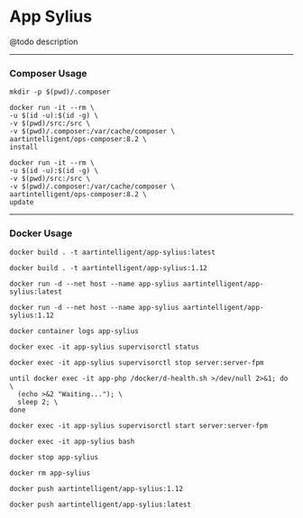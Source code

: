 # App Sylius

@todo description

---

### Composer Usage

```shell
mkdir -p $(pwd)/.composer
```

```shell
docker run -it --rm \
-u $(id -u):$(id -g) \
-v $(pwd)/src:/src \
-v $(pwd)/.composer:/var/cache/composer \
aartintelligent/ops-composer:8.2 \
install
```

```shell
docker run -it --rm \
-u $(id -u):$(id -g) \
-v $(pwd)/src:/src \
-v $(pwd)/.composer:/var/cache/composer \
aartintelligent/ops-composer:8.2 \
update
```

---

### Docker Usage

```shell
docker build . -t aartintelligent/app-sylius:latest
```

```shell
docker build . -t aartintelligent/app-sylius:1.12
```

```shell
docker run -d --net host --name app-sylius aartintelligent/app-sylius:latest
```

```shell
docker run -d --net host --name app-sylius aartintelligent/app-sylius:1.12
```

```shell
docker container logs app-sylius
```

```shell
docker exec -it app-sylius supervisorctl status
```

```shell
docker exec -it app-sylius supervisorctl stop server:server-fpm
```

```shell
until docker exec -it app-php /docker/d-health.sh >/dev/null 2>&1; do \
  (echo >&2 "Waiting..."); \
  sleep 2; \
done
```

```shell
docker exec -it app-sylius supervisorctl start server:server-fpm
```

```shell
docker exec -it app-sylius bash
```

```shell
docker stop app-sylius
```

```shell
docker rm app-sylius
```

```shell
docker push aartintelligent/app-sylius:1.12
```

```shell
docker push aartintelligent/app-sylius:latest
```
